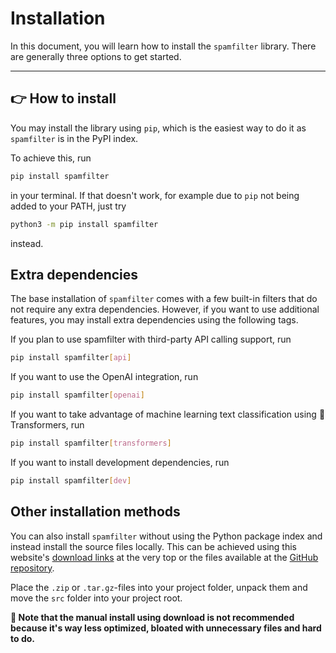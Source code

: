 # Installation

In this document, you will learn how to install the `spamfilter` library. There are generally three options to
get started.

---

## 👉 How to install

You may install the library using `pip`, which is the easiest way to do it as `spamfilter` is in the PyPI index.

To achieve this, run

```bash
pip install spamfilter
```

in your terminal. If that doesn't work, for example due to `pip` not being added to your PATH, just try

```bash
python3 -m pip install spamfilter
```

instead.

## Extra dependencies

The base installation of `spamfilter` comes with a few built-in filters that do not require any extra dependencies. However, if you want to use additional features, you may install extra dependencies using the following tags.

If you plan to use spamfilter with third-party API calling support, run

```bash
pip install spamfilter[api]
```

If you want to use the OpenAI integration, run

```bash
pip install spamfilter[openai]
```

If you want to take advantage of machine learning text classification using 🤗 Transformers, run

```bash
pip install spamfilter[transformers]
```

If you want to install development dependencies, run

```bash
pip install spamfilter[dev]
```

## Other installation methods

You can also install `spamfilter` without using the Python package index and instead install the source files locally. This can be achieved using this website's [download links](https://github.com/mags0ft/spamfilter/zipball/master) at the very top or the files available at the [GitHub repository](https://github.com/mags0ft/spamfilter).

Place the `.zip` or `.tar.gz`-files into your project folder, unpack them and move the `src` folder into your project root.

**🚩 Note that the manual install using download is not recommended because it's way less optimized, bloated with unnecessary files and hard to do.**
